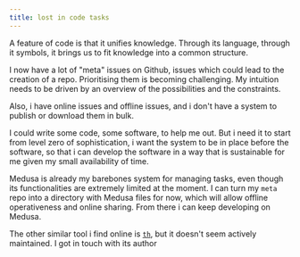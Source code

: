 ```yaml
---
title: lost in code tasks
---
```


A feature of code is that it unifies knowledge. Through its language,
through it symbols, it brings us to fit knowledge into a common
structure.

I now have a lot of "meta" issues on Github, issues which could lead
to the creation of a repo. Prioritising them is becoming
challenging. My intuition needs to be driven by an overview of the
possibilities and the constraints.

Also, i have online issues and offline issues, and i don't have a
system to publish or download them in bulk.

I could write some code, some software, to help me out. But i need it
to start from level zero of sophistication, i want the system to be in
place before the software, so that i can develop the software in a way
that is sustainable for me given my small availability of time.

Medusa is already my barebones system for managing tasks, even though
its functionalities are extremely limited at the moment. I can turn my
`meta` repo into a directory with Medusa files for now, which will
allow offline operativeness and online sharing. From there i can keep
developing on Medusa.

The other similar tool i find online is
[`th`](https://github.com/damianfral/th), but it doesn't seem actively
maintained. I got in touch with its author
